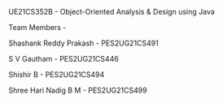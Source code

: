 UE21CS352B - Object-Oriented Analysis & Design using Java

Team Members - 

Shashank Reddy Prakash - PES2UG21CS491 

S V Gautham - PES2UG21CS446

Shishir B - PES2UG21CS494

Shree Hari Nadig B M - PES2UG21CS499
